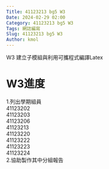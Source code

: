 ```yaml
---
Title: 41123213 bg5 W3
Date: 2024-02-29 02:00
Category: 41123213 bg5 W3
Tags: 網誌編寫
Slug: 41123213 bg5 W3
Author: kmol
---
```


W3 建立子模組與利用可攜程式編譯Latex

<!-- PELICAN_END_SUMMARY -->

# W3進度

1.列出學期組員<br>
41123202<br>
41123203<br>
41123206<br>
41123213<br>
41123220<br>
41123222<br>
41123223<br>
41123224<br>
2.協助製作其中分組報告
